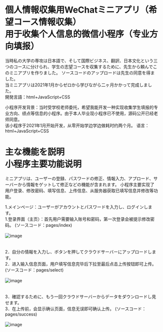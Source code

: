 個人情報収集用WeChatミニアプリ（希望コース情報収集）<br />
用于收集个人信息的微信小程序（专业方向填报）
====================
当時私の大学の専攻は日本語で、そして国際ビジネス、翻訳、日本文化という三つのコースに分けられ、学生の志望コースを収集するために、先生から頼んでこのミニアプリを作りました。
ソースコードのアップロードは先生の同意を得ました。  
当ミニアプリは2021年1月からゼロから学びながら二ヶ月かかって完成しました。  
開発言語：html+JavaScript+CSS

小程序开发背景：当时受学校老师委托，希望我能开发一种实现收集学生填报的专业方向、绩点等信息的小程序。由于本人毕业现小程序已不使用，源码公开已经老师同意。  
该小程序于2021年1月开始开发，从零开始学边学边做耗时约两个月。
语言：html+JavaScript+CSS

主な機能を説明<br />
小程序主要功能说明
====================

ミニアプリは、ユーザーの登録、パスワードの修正、情報入力、アプロード、サーバーから情報をゲットして修正などの機能が含まれます。
小程序主要实现了用户登录、修改密码、填写信息、上传信息、从服务器获取已填写信息并修改等功能。

1.メインページ：ユーザーがアカウントとパスワードを入力し、ログインします。 <br />
1.登录界面（主页）：首先用户需要输入账号和密码，第一次登录会被提示修改密码。
(ソースコード：pages/index)  
<br />
![image](https://github.com/yumehanabi99/zhuanyefangxiangtianbao/blob/master/%E8%AA%AC%E6%98%8E%E7%94%A8/index.png)  
<br />
<br />
2．自分の情報を入力し、ボタンを押してクラウドサーバーにアップロードします。<br />
2．进入输入信息页面，用户填写信息完毕后下拉至最后点击上传按钮即可上传。
(ソースコード：pages/select)  
<br />
![image](https://github.com/yumehanabi99/zhuanyefangxiangtianbao/blob/master/%E8%AA%AC%E6%98%8E%E7%94%A8/i.png)  
<br />
<br />
3．確認するために、もう一回クラウドサーバーからデータをダウンロードし見せます。  <br />
3．在上传前，会显示确认页面，信息无误即可确认上传。
(ソースコード：pages/success)  
<br />
![image](https://github.com/yumehanabi99/zhuanyefangxiangtianbao/blob/master/%E8%AA%AC%E6%98%8E%E7%94%A8/o.png)  
<br />
<br />
